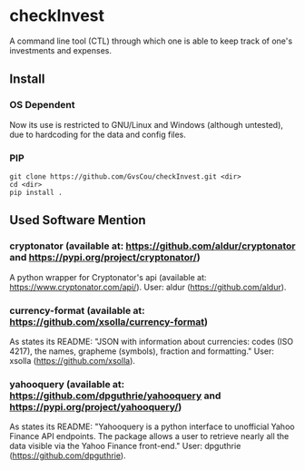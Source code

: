 # checkInvest

A command line tool (CTL) through which one is able to keep track of one's investments and expenses.

## Install

### OS Dependent
Now its use is restricted to GNU/Linux and Windows (although untested), due to hardcoding for the data and config files.

### PIP

```
git clone https://github.com/GvsCou/checkInvest.git <dir>
cd <dir>
pip install .
```

## Used Software Mention

### cryptonator (available at: https://github.com/aldur/cryptonator and https://pypi.org/project/cryptonator/)

A python wrapper for Cryptonator's api (available at: https://www.cryptonator.com/api/). User: aldur (https://github.com/aldur).

### currency-format (available at: https://github.com/xsolla/currency-format)

As states its README: "JSON with information about currencies: codes (ISO 4217), the names, grapheme (symbols), fraction and formatting." User: xsolla (https://github.com/xsolla).

### yahooquery (available at: https://github.com/dpguthrie/yahooquery and https://pypi.org/project/yahooquery/)

As states its README: "Yahooquery is a python interface to unofficial Yahoo Finance API endpoints. The package allows a user to retrieve nearly all the data visible via the Yahoo Finance front-end." User: dpguthrie (https://github.com/dpguthrie).
